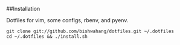 ##Installation

Dotfiles for vim, some configs, rbenv, and pyenv.


```
git clone git://github.com/bishwahang/dotfiles.git ~/.dotfiles
cd ~/.dotfiles && ./install.sh
```
